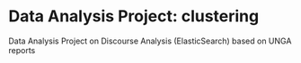 # Data Analysis Project: clustering
Data Analysis Project on Discourse Analysis (ElasticSearch) based on UNGA reports
